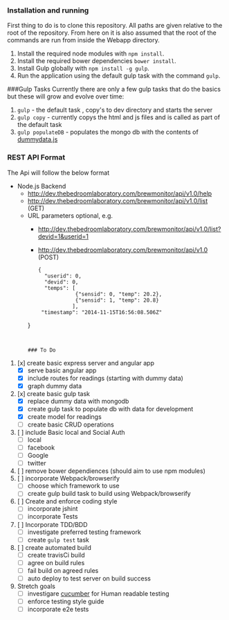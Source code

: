 ### Installation and running
First thing to do is to clone this repository. All paths are given relative to the root of the repository. From here on it is also assumed that the root of the commands are run from inside the Webapp directory.

1. Install the required node modules with `npm install`.
2. Install the required bower dependencies `bower install`.
3. Install Gulp globally with `npm install -g gulp`.
4. Run the application using the default gulp task with the command `gulp`.

###Gulp Tasks
Currently there are only a few gulp tasks that do the basics but these will grow and evolve over time:

1. `gulp` - the default task , copy's to dev directory and starts the server
2. `gulp copy` - currently copys the html and js files and is called as part of the default task
3. `gulp populateDB` - populates the mongo db with the contents of [dummydata.js](https://github.com/thebedroomlaboratory/BrewMonitor/blob/basic-mean/WebApp/server/brewmonitor/dummydata.js)
    
### REST API Format
The Api will follow the below format

* Node.js Backend
  * http://dev.thebedroomlaboratory.com/brewmonitor/api/v1.0/help
  * http://dev.thebedroomlaboratory.com/brewmonitor/api/v1.0/list (GET)
  * URL parameters optional, e.g.
    * http://dev.thebedroomlaboratory.com/brewmonitor/api/v1.0/list?devid=1&userid=1
    * http://dev.thebedroomlaboratory.com/brewmonitor/api/v1.0 (POST)
    
       ```
      { 
         "userid": 0, 
         "devid": 0, 
         "temps": [
                   {"sensid": 0, "temp": 20.2}, 
                   {"sensid": 1, "temp": 20.8}
                  ], 
        "timestamp": "2014-11-15T16:56:08.506Z" 
    }
      ```


    ### To Do
1. [x] create basic express server and angular app
   - [x] serve basic angular app
   - [x] include routes for readings (starting with dummy data)
   - [x] graph dummy data
2. [x] create basic gulp task
   - [x] replace dummy data with mongodb
   - [x] create gulp task to populate db with data for development
   - [x] create model for readings
   - [ ] create basic CRUD operations
3. [ ] include Basic local and Social Auth
   - [ ] local
   - [ ] facebook
   - [ ] Google
   - [ ] twitter
4. [ ] remove bower dependiences (should aim to use npm modules)
5. [ ] incorporate Webpack/browserify
   - [ ] choose which framework to use
   - [ ] create gulp build task to build using Webpack/browserify
6. [ ] Create and enforce coding style
   - [ ] incorporate jshint
   - [ ] incorporate Tests
7. [ ] Incorporate TDD/BDD
   - [ ] investigate preferred testing framework
   - [ ] create `gulp test` task
8. [ ] create automated build
   - [ ] create travisCi build
   - [ ] agree on build rules
   - [ ] fail build on agreed rules
   - [ ] auto deploy to test server on build success
9. Stretch goals
   - [ ] investigare [cucumber](https://cukes.info/) for Human readable testing
   - [ ] enforce testing style guide
   - [ ] incorporate e2e tests
